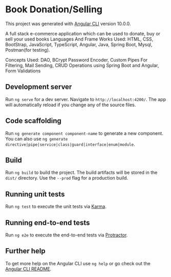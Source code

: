 # Book Donation/Selling

This project was generated with [Angular CLI](https://github.com/angular/angular-cli) version 10.0.0.

A full stack e-commerce application which can be used to donate, buy or sell your used books
Languages And Frame Works Used: HTML, CSS, BootStrap, JavaScript, TypeScript, Angular, Java, Spring Boot, Mysql, Postman(for testing).

Concepts Used: DAO, BCrypt Password Encoder, Custom Pipes For Filtering, Mail Sending, CRUD Operations using Spring Boot and Angular, Form Validations












## Development server

Run `ng serve` for a dev server. Navigate to `http://localhost:4200/`. The app will automatically reload if you change any of the source files.

## Code scaffolding

Run `ng generate component component-name` to generate a new component. You can also use `ng generate directive|pipe|service|class|guard|interface|enum|module`.

## Build

Run `ng build` to build the project. The build artifacts will be stored in the `dist/` directory. Use the `--prod` flag for a production build.

## Running unit tests

Run `ng test` to execute the unit tests via [Karma](https://karma-runner.github.io).

## Running end-to-end tests

Run `ng e2e` to execute the end-to-end tests via [Protractor](http://www.protractortest.org/).

## Further help

To get more help on the Angular CLI use `ng help` or go check out the [Angular CLI README](https://github.com/angular/angular-cli/blob/master/README.md).
